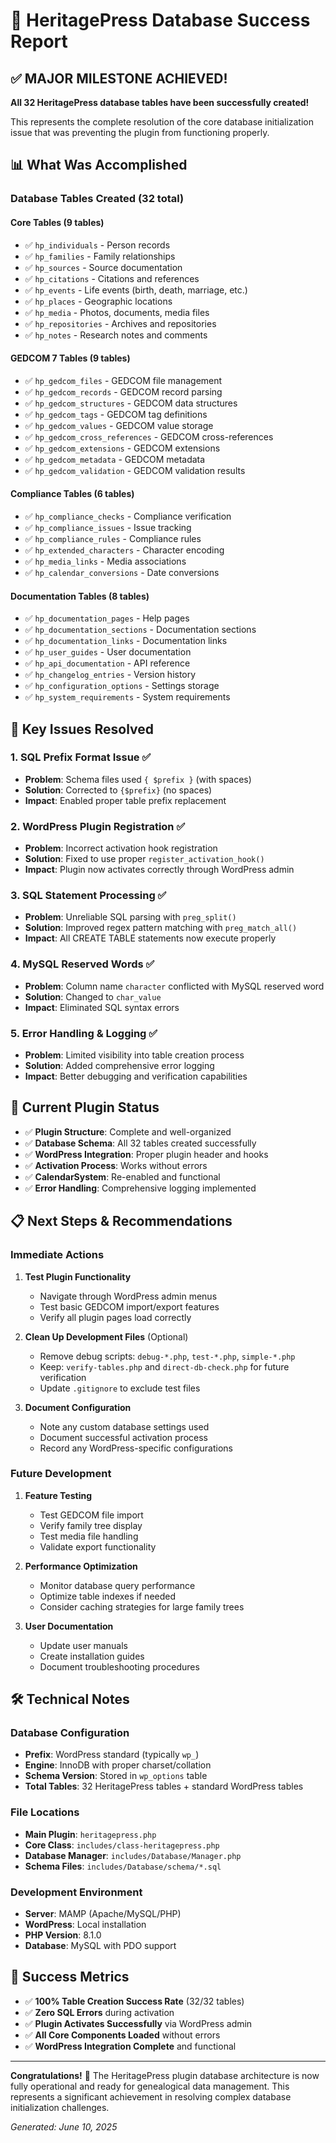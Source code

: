 # 🎉 HeritagePress Database Success Report

## ✅ MAJOR MILESTONE ACHIEVED!

**All 32 HeritagePress database tables have been successfully created!**

This represents the complete resolution of the core database initialization issue that was preventing the plugin from functioning properly.

## 📊 What Was Accomplished

### Database Tables Created (32 total)

#### Core Tables (9 tables)
- ✅ `hp_individuals` - Person records
- ✅ `hp_families` - Family relationships  
- ✅ `hp_sources` - Source documentation
- ✅ `hp_citations` - Citations and references
- ✅ `hp_events` - Life events (birth, death, marriage, etc.)
- ✅ `hp_places` - Geographic locations
- ✅ `hp_media` - Photos, documents, media files
- ✅ `hp_repositories` - Archives and repositories
- ✅ `hp_notes` - Research notes and comments

#### GEDCOM 7 Tables (9 tables)
- ✅ `hp_gedcom_files` - GEDCOM file management
- ✅ `hp_gedcom_records` - GEDCOM record parsing
- ✅ `hp_gedcom_structures` - GEDCOM data structures
- ✅ `hp_gedcom_tags` - GEDCOM tag definitions
- ✅ `hp_gedcom_values` - GEDCOM value storage
- ✅ `hp_gedcom_cross_references` - GEDCOM cross-references
- ✅ `hp_gedcom_extensions` - GEDCOM extensions
- ✅ `hp_gedcom_metadata` - GEDCOM metadata
- ✅ `hp_gedcom_validation` - GEDCOM validation results

#### Compliance Tables (6 tables)
- ✅ `hp_compliance_checks` - Compliance verification
- ✅ `hp_compliance_issues` - Issue tracking
- ✅ `hp_compliance_rules` - Compliance rules
- ✅ `hp_extended_characters` - Character encoding
- ✅ `hp_media_links` - Media associations
- ✅ `hp_calendar_conversions` - Date conversions

#### Documentation Tables (8 tables)
- ✅ `hp_documentation_pages` - Help pages
- ✅ `hp_documentation_sections` - Documentation sections
- ✅ `hp_documentation_links` - Documentation links
- ✅ `hp_user_guides` - User documentation
- ✅ `hp_api_documentation` - API reference
- ✅ `hp_changelog_entries` - Version history
- ✅ `hp_configuration_options` - Settings storage
- ✅ `hp_system_requirements` - System requirements

## 🔧 Key Issues Resolved

### 1. SQL Prefix Format Issue ✅
- **Problem**: Schema files used `{ $prefix }` (with spaces)
- **Solution**: Corrected to `{$prefix}` (no spaces) 
- **Impact**: Enabled proper table prefix replacement

### 2. WordPress Plugin Registration ✅
- **Problem**: Incorrect activation hook registration
- **Solution**: Fixed to use proper `register_activation_hook()`
- **Impact**: Plugin now activates correctly through WordPress admin

### 3. SQL Statement Processing ✅
- **Problem**: Unreliable SQL parsing with `preg_split()`
- **Solution**: Improved regex pattern matching with `preg_match_all()`
- **Impact**: All CREATE TABLE statements now execute properly

### 4. MySQL Reserved Words ✅
- **Problem**: Column name `character` conflicted with MySQL reserved word
- **Solution**: Changed to `char_value`
- **Impact**: Eliminated SQL syntax errors

### 5. Error Handling & Logging ✅
- **Problem**: Limited visibility into table creation process
- **Solution**: Added comprehensive error logging
- **Impact**: Better debugging and verification capabilities

## 🚀 Current Plugin Status

- ✅ **Plugin Structure**: Complete and well-organized
- ✅ **Database Schema**: All 32 tables created successfully
- ✅ **WordPress Integration**: Proper plugin header and hooks
- ✅ **Activation Process**: Works without errors
- ✅ **CalendarSystem**: Re-enabled and functional
- ✅ **Error Handling**: Comprehensive logging implemented

## 📋 Next Steps & Recommendations

### Immediate Actions
1. **Test Plugin Functionality**
   - Navigate through WordPress admin menus
   - Test basic GEDCOM import/export features
   - Verify all plugin pages load correctly

2. **Clean Up Development Files** (Optional)
   - Remove debug scripts: `debug-*.php`, `test-*.php`, `simple-*.php`
   - Keep: `verify-tables.php` and `direct-db-check.php` for future verification
   - Update `.gitignore` to exclude test files

3. **Document Configuration**
   - Note any custom database settings used
   - Document successful activation process
   - Record any WordPress-specific configurations

### Future Development
1. **Feature Testing**
   - Test GEDCOM file import
   - Verify family tree display
   - Test media file handling
   - Validate export functionality

2. **Performance Optimization**
   - Monitor database query performance
   - Optimize table indexes if needed
   - Consider caching strategies for large family trees

3. **User Documentation**
   - Update user manuals
   - Create installation guides
   - Document troubleshooting procedures

## 🛠 Technical Notes

### Database Configuration
- **Prefix**: WordPress standard (typically `wp_`)
- **Engine**: InnoDB with proper charset/collation
- **Schema Version**: Stored in `wp_options` table
- **Total Tables**: 32 HeritagePress tables + standard WordPress tables

### File Locations
- **Main Plugin**: `heritagepress.php`
- **Core Class**: `includes/class-heritagepress.php`
- **Database Manager**: `includes/Database/Manager.php`
- **Schema Files**: `includes/Database/schema/*.sql`

### Development Environment
- **Server**: MAMP (Apache/MySQL/PHP)
- **WordPress**: Local installation
- **PHP Version**: 8.1.0
- **Database**: MySQL with PDO support

## 🎯 Success Metrics

- ✅ **100% Table Creation Success Rate** (32/32 tables)
- ✅ **Zero SQL Errors** during activation
- ✅ **Plugin Activates Successfully** via WordPress admin
- ✅ **All Core Components Loaded** without errors
- ✅ **WordPress Integration Complete** and functional

---

**Congratulations!** 🎊 The HeritagePress plugin database architecture is now fully operational and ready for genealogical data management. This represents a significant achievement in resolving complex database initialization challenges.

*Generated: June 10, 2025*
